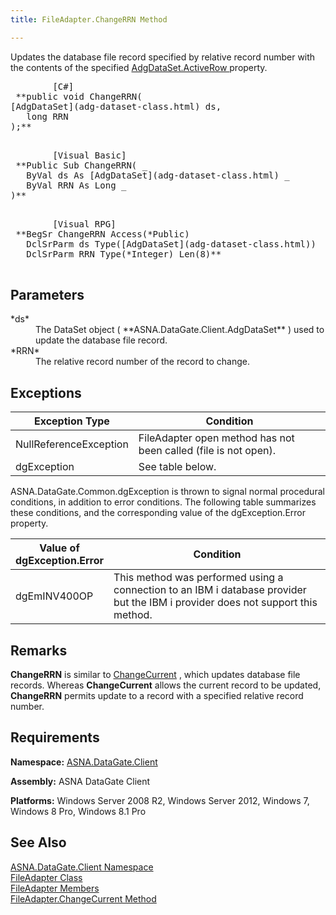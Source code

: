 ```yaml
---
title: FileAdapter.ChangeRRN Method

---
```


Updates the database file record specified by relative record number with the contents of the specified [AdgDataSet.ActiveRow ](adg-dataset-class-active-row-property.html)property.
<pre class="prettyprint">        <span class="lang">[C#]</span>
 **public void ChangeRRN(
[AdgDataSet](adg-dataset-class.html) ds,
   long RRN
);** 
      </pre>
<pre class="prettyprint">        <span class="lang">[Visual Basic] </span>
 **Public Sub ChangeRRN( _
   ByVal ds As [AdgDataSet](adg-dataset-class.html) _
   ByVal RRN As Long _
)** 
      </pre>
<pre class="prettyprint">        <span class="lang">[Visual RPG]</span>
 **BegSr ChangeRRN Access(*Public)
   DclSrParm ds Type([AdgDataSet](adg-dataset-class.html))
   DclSrParm RRN Type(*Integer) Len(8)** 
      </pre>

## Parameters

<dl>
        <dt>
 *ds* 
        </dt>
        <dd>The DataSet object ( **ASNA.DataGate.Client.AdgDataSet**  ) used to 
						update the database file record. </dd>
        <dt>
          <span> *RRN* 
          </span>
        </dt>
        <dd>
          <span />
          <span>The relative
 record number of the record to change.</span>
        </dd>
</dl>

## Exceptions



| Exception Type | Condition |
| ---- | ---- |
| NullReferenceException | FileAdapter open method has not been called (file is not open). |
| dgException | See table below. |



ASNA.DataGate.Common.dgException is thrown to signal normal procedural conditions, in addition to error conditions. The following table summarizes these conditions, and the corresponding value of the dgException.Error property.
<br />



| Value of 							<br /> 							dgException.Error | Condition |
| ---- | ---- |
| dgEmINV400OP | This method was performed using a connection to an IBM i database provider but the IBM i provider does not support this method. |



## Remarks

<span> **ChangeRRN** </span> is similar to [ChangeCurrent](file-adapter-class-change-current-method.html) , which updates database file records. Whereas <span> **ChangeCurrent** </span> allows the current record to be updated, <span> **ChangeRRN** </span> permits update to a record with a specified relative record number.
## Requirements

<span> **Namespace:** [ASNA.DataGate.Client](datagate-client-namespace.html) </span> 

<span> **Assembly:** ASNA DataGate Client</span> 

<span> **Platforms:** Windows Server 2008 R2, Windows Server 2012, Windows 7, Windows 8 Pro, Windows 8.1 Pro</span> 
## See Also


[ASNA.DataGate.Client Namespace](datagate-client-namespace.html)
      <br />
      <span>
[FileAdapter Class](file-adapter-class.html) <br />[
						FileAdapter Members](file-adapter-members.html)<br />[FileAdapter.ChangeCurrent Method](file-adapter-class-change-current-method.html)</span>

